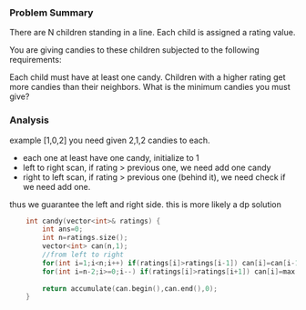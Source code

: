 ### Problem Summary
There are N children standing in a line. Each child is assigned a rating value.

You are giving candies to these children subjected to the following requirements:

Each child must have at least one candy.
Children with a higher rating get more candies than their neighbors.
What is the minimum candies you must give?

### Analysis
example [1,0,2] you need given 2,1,2 candies to each.
- each one at least have one candy, initialize to 1
- left to right scan, if rating > previous one, we need add one candy
- right to left scan, if rating > previous one (behind it), we need check if we need add one.

thus we guarantee the left and right side. this is more likely a dp solution

```cpp
    int candy(vector<int>& ratings) {
        int ans=0;
        int n=ratings.size();
        vector<int> can(n,1);
        //from left to right
        for(int i=1;i<n;i++) if(ratings[i]>ratings[i-1]) can[i]=can[i-1]+1;
        for(int i=n-2;i>=0;i--) if(ratings[i]>ratings[i+1]) can[i]=max(can[i],can[i+1]+1);
       
        return accumulate(can.begin(),can.end(),0);
    }
```    
